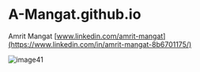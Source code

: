 # A-Mangat.github.io
Amrit Mangat
[www.linkedin.com/amrit-mangat](https://www.linkedin.com/in/amrit-mangat-8b6701175/)

![image41](https://github.com/user-attachments/assets/0e7617e7-6196-4884-b819-5aec6848b47a)

